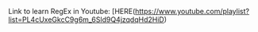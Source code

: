Link to learn RegEx in Youtube: [HERE(https://www.youtube.com/playlist?list=PL4cUxeGkcC9g6m_6Sld9Q4jzqdqHd2HiD)